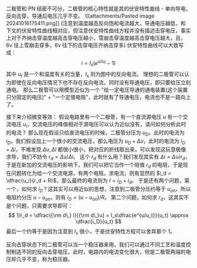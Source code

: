 二极管和 PN 结密不可分，二极管的核心特性就是其的伏安特性曲线 - 单向导电，反向击穿，导通后电压几乎不变。
![[attachments/Pasted image 20241016175411.png]]
(注意到温度越高反向饱和电流越大，导通电压越低，和下文的伏安特性曲线相对应，但注意伏安特性曲线方程并没有描述击穿电压，事实上对于齐纳击穿温度越高击穿电压越小，雪崩击穿温度越高击穿电压越大，且，6v 往上雪崩击穿多，6v 往下的击穿电压齐纳击穿多)
伏安特性曲线可以大致写成：
$$
i = I_s(e^{u/u_t}-1)
$$
其中 $u_t$ 是一个和温度有关的当量，$I_s$ 则为图中的反向电流。
理想的二极管可以认为即使在反向电压情况下也不存在反向电流，同时没有导通电压，即只要给压立刻通电。
那么二极管可以用模型近似为一个 "给一定电压导通的通电装置(这个装置只分固定的电压)" + "一个定值电阻"，此时就有了导通电压，电流也不是一路向上了。

接下来介绍微变等效：
假设电路里有一个二极管，有一个直流源电压 $u$ 有一个交流电压 $u_i$，交流电压的峰值相对于源电压可以认为近似没有，请问如何分析此时的电流？
那么现在假设只给直流电压的时候，二极管分压为 $u_D$，此时的电流为 $i_D$，我们假设加上一个很小的交流电压，那么电压为 $u_D + \Delta u$，此时的电流为 $i_D + \Delta i$，不难发现 $\Delta u, \Delta i$ 都很小很小，把对应的折线取出来，可以发现这玩意极像求导，我们不妨令 $r_d = \Delta u / \Delta i$。
这个 $r_d$ 有什么用？我们发现其实有 $\Delta i = \Delta u / r_d$，于是在新加的交流电压的影响下，我们可以把它当作一个阻值 $r_d$ 的电阻，于是现在问题转化为给一个交流电源，有两个电阻，求电流，则有显然的 $i_d = \dfrac{u_i}{r_d + R}$，那么最终的电流则为 $I = i_D + i_d$。
于是还有两个问题，第一个，如何求 $i_D$？这其实可以用近似的思想，注意到二极管分压约等于 $u_{on}$，所以电阻约分压 $u - u_{on}$，则有 $i_D = (u-u_{on})/R$。
第二个问题，如何求 $r_d$，这其实不是个问题，只需要求导即可：
$$
1/r_d = \dfrac{{\rm d\,} i}{{\rm d\,}u} = I_s\dfrac{e^{u/u_t}}{u_t} \approx \dfrac{i_D}{u_t}
$$
最后一个约等于是因为注意到 $I_s$ 很小，于是伏安特性方程可以舍弃那个 1。

反向击穿状态下的二极管可以当一个稳压器来用，我们可以通过不同工艺和温度控制制造不同的反向击穿电压，此时，电路内的电流变化很大，但是二极管两端的电压却几乎不变，称为稳压器。
